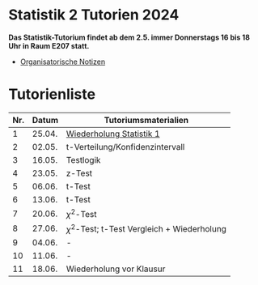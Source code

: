 # Statistik 2 Tutorien 2024

**Das Statistik-Tutorium findet ab dem 2.5. immer Donnerstags 16 bis 18 Uhr in Raum E207 statt.**

- [Organisatorische Notizen](0_Orga)

# Tutorienliste

| Nr.  | Datum  | Tutoriumsmaterialien                           | 
| ---- | ------ | ---------------------------------------------- | 
| 1    | 25.04. | [Wiederholung Statistik 1](1_Wiederholung.md)  | 
| 2    | 02.05. | t-Verteilung/Konfidenzintervall                |      
| 3    | 16.05. | Testlogik                                      |      
| 4    | 23.05. | z-Test                                         |      
| 5    | 06.06. | t-Test                                         |      
| 6    | 13.06. | t-Test                                         |      
| 7    | 20.06. | $\chi^2$-Test                                  |      
| 8    | 27.06. | $\chi^2$-Test; t-Test Vergleich + Wiederholung |      
| 9    | 04.06. | -                                              |      
| 10   | 11.06. | -                                              |      
| 11   | 18.06. | Wiederholung vor Klausur                       |      

